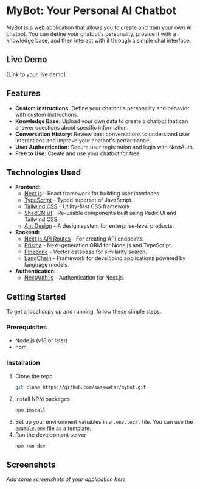 # MyBot: Your Personal AI Chatbot

MyBot is a web application that allows you to create and train your own AI chatbot. You can define your chatbot's personality, provide it with a knowledge base, and then interact with it through a simple chat interface.

## Live Demo

[Link to your live demo]

## Features

*   **Custom Instructions:** Define your chatbot's personality and behavior with custom instructions.
*   **Knowledge Base:** Upload your own data to create a chatbot that can answer questions about specific information.
*   **Conversation History:** Review past conversations to understand user interactions and improve your chatbot's performance.
*   **User Authentication:** Secure user registration and login with NextAuth.
*   **Free to Use:** Create and use your chatbot for free.

## Technologies Used

*   **Frontend:**
    *   [Next.js](https://nextjs.org/) - React framework for building user interfaces.
    *   [TypeScript](https://www.typescriptlang.org/) - Typed superset of JavaScript.
    *   [Tailwind CSS](https://tailwindcss.com/) - Utility-first CSS framework.
    *   [ShadCN UI](https://ui.shadcn.com/) - Re-usable components built using Radix UI and Tailwind CSS.
    *   [Ant Design](https://ant.design/) - A design system for enterprise-level products.
*   **Backend:**
    *   [Next.js API Routes](https://nextjs.org/docs/api-routes/introduction) - For creating API endpoints.
    *   [Prisma](https://www.prisma.io/) - Next-generation ORM for Node.js and TypeScript.
    *   [Pinecone](https://www.pinecone.io/) - Vector database for similarity search.
    *   [LangChain](https://js.langchain.com/) - Framework for developing applications powered by language models.
*   **Authentication:**
    *   [NextAuth.js](https://next-auth.js.org/) - Authentication for Next.js.

## Getting Started

To get a local copy up and running, follow these simple steps.

### Prerequisites

*   Node.js (v18 or later)
*   npm

### Installation

1.  Clone the repo
    ```sh
    git clone https://github.com/saskwatar/mybot.git
    ```
2.  Install NPM packages
    ```sh
    npm install
    ```
3.  Set up your environment variables in a `.env.local` file. You can use the `example.env` file as a template.
4.  Run the development server
    ```sh
    npm run dev
    ```

## Screenshots

_Add some screenshots of your application here._

